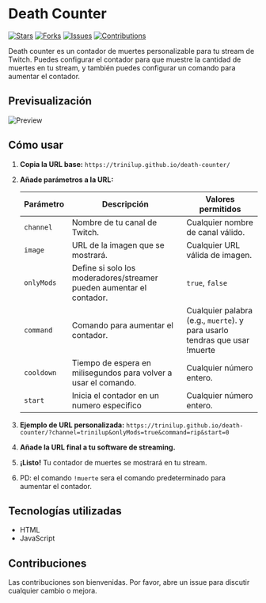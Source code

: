 # Death Counter

[![Stars](https://img.shields.io/github/stars/trinilup/death-counter)](https://github.com/trinilup/death-counter/stargazers)
[![Forks](https://img.shields.io/github/forks/trinilup/death-counter)](https://github.com/trinilup/death-counter/network/members)
[![Issues](https://img.shields.io/github/issues/trinilup/death-counter)](https://github.com/trinilup/death-counter/issues)
[![Contributions](https://img.shields.io/github/contributors/trinilup/death-counter)](https://github.com/trinilup/death-counter/graphs/contributors)

Death counter es un contador de muertes personalizable para tu stream de Twitch. Puedes configurar el contador para que muestre la cantidad de muertes en tu stream, y también puedes configurar un comando para aumentar el contador.

## Previsualización

![Preview](/preview.png)

## Cómo usar

1. **Copia la URL base:** `https://trinilup.github.io/death-counter/`
2. **Añade parámetros a la URL:**

   | Parámetro  | Descripción                                                          | Valores permitidos                                                         |
   | ---------- | -------------------------------------------------------------------- | -------------------------------------------------------------------------- |
   | `channel`  | Nombre de tu canal de Twitch.                                        | Cualquier nombre de canal válido.                                          |
   | `image`    | URL de la imagen que se mostrará.                                    | Cualquier URL válida de imagen.                                            |
   | `onlyMods` | Define si solo los moderadores/streamer pueden aumentar el contador. | `true`, `false`                                                            |
   | `command`  | Comando para aumentar el contador.                                   | Cualquier palabra (e.g., `muerte`). y para usarlo tendras que usar !muerte |
   | `cooldown` | Tiempo de espera en milisegundos para volver a usar el comando.      | Cualquier número entero.                                                   |
   | `start`    | Inicia el contador en un numero especifico                           | Cualquier número entero.                                                   |

3. **Ejemplo de URL personalizada:** `https://trinilup.github.io/death-counter/?channel=trinilup&onlyMods=true&command=rip&start=0`
4. **Añade la URL final a tu software de streaming.**
5. **¡Listo!** Tu contador de muertes se mostrará en tu stream.
6. PD: el comando `!muerte` sera el comando predeterminado para aumentar el contador.

## Tecnologías utilizadas

- HTML
- JavaScript

## Contribuciones

Las contribuciones son bienvenidas. Por favor, abre un issue para discutir cualquier cambio o mejora.
